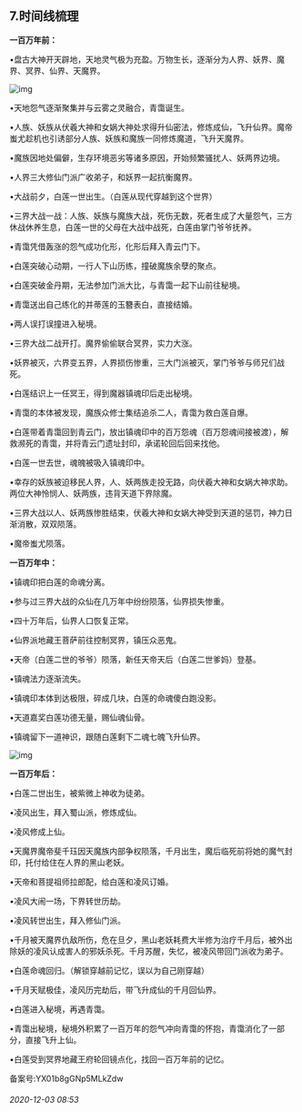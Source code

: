 ## 7.时间线梳理
**一百万年前：**


•盘古大神开天辟地，天地灵气极为充盈。万物生长，逐渐分为人界、妖界、魔界、冥界、仙界、天魔界。


![img](https://pic2.zhimg.com/v2-cbd7237e3dd6cca777a45a60fc0810f2.webp)

•天地怨气逐渐聚集并与云雾之灵融合，青霭诞生。


•人族、妖族从伏羲大神和女娲大神处求得升仙密法，修炼成仙，飞升仙界。魔帝蚩尤趁机也引诱部分人族、妖族和魔族一同修炼魔道，飞升天魔界。


•魔族因地处偏僻，生存环境恶劣等诸多原因，开始频繁骚扰人、妖两界边境。


•人界三大修仙门派广收弟子，和妖界一起抗衡魔界。


•大战前夕，白莲一世出生。（白莲从现代穿越到这个世界）


•三界大战一战：人族、妖族与魔族大战，死伤无数，死者生成了大量怨气，三方休战休养生息，白莲一世的父母在大战中战死，白莲由掌门爷爷抚养。


•青霭凭借轰涨的怨气成功化形，化形后拜入青云门下。


•白莲突破心动期，一行人下山历练，撞破魔族余孽的聚点。


•白莲突破金丹期，无法参加门派大比，与青霭一起下山前往秘境。


•青霭送出自己练化的并蒂莲的玉簪表白，直接结婚。


•两人误打误撞进入秘境。


•三界大战二战开打。魔界偷偷联合冥界，实力大涨。


•妖界被灭，六界变五界，人界损伤惨重，三大门派被灭，掌门爷爷与师兄们战死。


•白莲结识上一任冥王，得到魔器镇魂印后走出秘境。


•青霭的本体被发现，魔族众修士集结追杀二人，青霭为救白莲自爆。


•白莲带着青霭回到青云门，放出镇魂印中的百万怨魂（百万怨魂间接被渡），解救濒死的青霭，并将青云门遗址封印，承诺轮回后回来找他。


•白莲一世去世，魂魄被吸入镇魂印中。


•幸存的妖族被迫移民人界，人、妖两族走投无路，向伏羲大神和女娲大神求助。两位大神怜悯人、妖两族，违背天道下界除魔。


•三界大战以人、妖两族惨胜结束，伏羲大神和女娲大神受到天道的惩罚，神力日渐消散，双双陨落。


•魔帝蚩尤陨落。


  



**一百万年中：**


•镇魂印把白莲的命魂分离。


•参与过三界大战的众仙在几万年中纷纷陨落，仙界损失惨重。


•四十万年后，仙界人口恢复正常。


•仙界派地藏王菩萨前往控制冥界，镇压众恶鬼。


•天帝（白莲二世的爷爷）陨落，新任天帝天后（白莲二世爹妈）登基。


•镇魂法力逐渐流失。


•镇魂印本体到达极限，碎成几块，白莲的命魂傻白跑没影。


•天道嘉奖白莲功德无量，赐仙魂仙骨。


•镇魂留下一道神识，跟随白莲剩下二魂七魄飞升仙界。


![img](https://pic1.zhimg.com/v2-9f9f0bd6a1918b93de44d2d12578d887.webp)

**一百万年后：**


•白莲二世出生，被紫微上神收为徒弟。


•凌风出生，拜入蜀山派，修炼成仙。


•凌风修成上仙。


•天魔界魔帝斐千珏因天魔族内部争权陨落，千月出生，魔后临死前将她的魔气封印，托付给住在人界的黑山老妖。


•天帝和菩提祖师拉郎配，给白莲和凌风订婚。


•凌风大闹一场，下界转世历劫。


•凌风转世出生，拜入修仙门派。


•千月被天魔界仇敌所伤，危在旦夕，黑山老妖耗费大半修为治疗千月后，被外出除妖的凌风认成害人的邪妖杀死。千月苏醒，失忆，被凌风带回门派收为弟子。


•白莲命魂回归。（解锁穿越前记忆，误以为自己刚穿越）


•千月天赋极佳，凌风历完劫后，带飞升成仙的千月回仙界。


•白莲进入秘境，再遇青霭。


•青霭出秘境，秘境外积累了一百万年的怨气冲向青霭的怀抱，青霭消化了一部分，直接飞升上仙。


•白莲受到冥界地藏王府轮回镜点化，找回一百万年前的记忆。


备案号:YX01b8gGNp5MLkZdw


###### 2020-12-03 08:53
